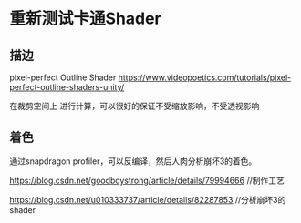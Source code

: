 # 重新测试卡通Shader

## 描边
pixel-perfect Outline Shader
https://www.videopoetics.com/tutorials/pixel-perfect-outline-shaders-unity/

在裁剪空间上 进行计算，可以很好的保证不受缩放影响，不受透视影响

## 着色
通过snapdragon profiler，可以反编译，然后人肉分析崩坏3的着色。

https://blog.csdn.net/goodboystrong/article/details/79994666 //制作工艺

https://blog.csdn.net/u010333737/article/details/82287853 //分析崩坏3的shader